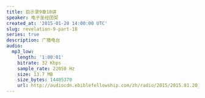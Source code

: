 ```yaml
---
title: 启示录9章18讲
speaker: 电子圣经团契
created_at: '2015-01-20 14:00:00 UTC'
slug: revelation-9-part-18
series: true
description: 广播电台
audio:
  mp3_low:
    length: '1:00:01'
    bitrate: 32 Kbps
    sample_rate: 22050 Hz
    size: 13.7 MB
    size_bytes: 14405370
    url: http://audiocdn.ebiblefellowship.com/zh/radio/2015/2015.01.20_EBF_-_Revelation_9_Part_18.mp3
---
```

